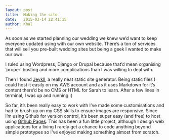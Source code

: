 ```yaml
---
layout: post
title:  Making the site
date:   2015-03-14 22:41:15
author: Khal
---
```


As soon as we started planning our wedding we knew we’d want to keep everyone updated using with our own website. There’s a ton of services that will sell you pre-built wedding sites but being a geek I wanted to make our own.

I ruled using Wordpress, Django or Drupal because that’d mean organising ’proper’ hosting and more complications than I was willing to deal with.

Then I found [Jeykll](www.http://jekyllrb.com "Jeykll"), a really neat static site generator. Being static files I could host it easily on my AWS account and as it uses Markdown for it’s content there’d be no CMS or HTML for Sarah to learn. After a few lines in terminal, I was up and running :)

So far, it’s been really easy to work with I’ve made some customisations and had to brush up on my CSS skills to ensure images are responsive. Since I’m using Github for version control, it’s been super easy (and free) to host using [Github Pages](https://pages.github.com "Github Pages"). This has been a fun little project, although I design web applications for a living I rarely get a chance to code anything beyond simple prototypes so I've enjoyed making something almost from scratch.